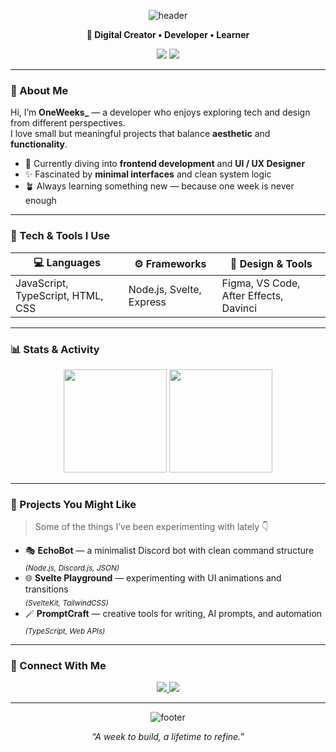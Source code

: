 <!-- 🌌 OneWeeks_ GitHub Profile -->

<div align="center">

  ![header](https://capsule-render.vercel.app/api?type=waving&color=gradient&customColorList=10,40,80&height=150&section=header&text=OneWeeks_&fontAlignY=35&fontSize=45&fontColor=fff)

  <p><b>🌙 Digital Creator • Developer • Learner</b></p>

  <p>
    <a href="https://github.com/OneWeeks_"><img src="https://img.shields.io/badge/GitHub-OneWeeks_-%23181717?style=for-the-badge&logo=github"></a>
    <a href="https://discord.com/users/oneweeks"><img src="https://img.shields.io/badge/Discord-oneweeks-5865F2?style=for-the-badge&logo=discord"></a>
  </p>

</div>

---

### 👋 About Me

Hi, I’m **OneWeeks_** — a developer who enjoys exploring tech and design from different perspectives.  
I love small but meaningful projects that balance **aesthetic** and **functionality**.

- 🧠 Currently diving into **frontend development** and **UI / UX Designer**
- ✨ Fascinated by **minimal interfaces** and clean system logic
- 🪴 Always learning something new — because one week is never enough

---

### 🧰 Tech & Tools I Use

<div align="center">

| 💻 Languages | ⚙️ Frameworks | 🎨 Design & Tools |
|---------------|----------------|-------------------|
| JavaScript, TypeScript, HTML, CSS | Node.js, Svelte, Express | Figma, VS Code, After Effects, Davinci |

</div>

---

### 📊 Stats & Activity

<div align="center">
  <img height="165px" src="https://github-readme-stats.vercel.app/api?username=OneWeeks_&show_icons=true&theme=nightowl&hide_border=true" />
  <img height="165px" src="https://github-readme-streak-stats.herokuapp.com?user=OneWeeks_&theme=nightowl&hide_border=true" />
</div>

---

### 🚀 Projects You Might Like

> Some of the things I’ve been experimenting with lately 👇

- 🎭 **EchoBot** — a minimalist Discord bot with clean command structure  
  <sub>*(Node.js, Discord.js, JSON)*</sub>  
- 🌐 **Svelte Playground** — experimenting with UI animations and transitions  
  <sub>*(SvelteKit, TailwindCSS)*</sub>  
- 🪄 **PromptCraft** — creative tools for writing, AI prompts, and automation  
  <sub>*(TypeScript, Web APIs)*</sub>  

---

### 💬 Connect With Me

<p align="center">
  <a href="https://discord.com/users/oneweeks">
    <img src="https://img.shields.io/badge/Discord-oneweeks-5865F2?style=flat-square&logo=discord" />
  </a>
  <a href="https://github.com/OneWeeks_">
    <img src="https://img.shields.io/badge/GitHub-OneWeeks_-%23181717?style=flat-square&logo=github" />
  </a>
</p>

---

<div align="center">

  ![footer](https://capsule-render.vercel.app/api?type=waving&color=gradient&customColorList=10,40,80&height=120&section=footer)

  <i>“A week to build, a lifetime to refine.”</i>

</div>

